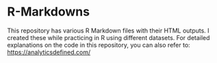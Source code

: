 # R-Markdowns
This repository has various R Markdown files with their HTML outputs. I created these while practicing in R using different datasets. For detailed explanations on the code in this repository, you can also refer to: https://analyticsdefined.com/
